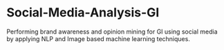 # Social-Media-Analysis-GI
Performing brand awareness and opinion mining for GI using social media 
by applying NLP and Image based machine learning techniques.
